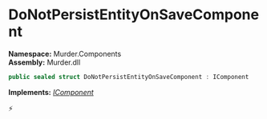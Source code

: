 # DoNotPersistEntityOnSaveComponent

**Namespace:** Murder.Components \
**Assembly:** Murder.dll

```csharp
public sealed struct DoNotPersistEntityOnSaveComponent : IComponent
```

**Implements:** _[IComponent](../..//Bang/Components/IComponent.html)_



⚡